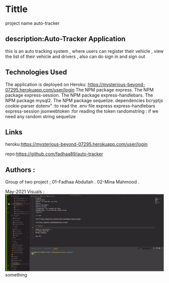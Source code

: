 # Tittle

project name auto-tracker

## description:Auto-Tracker Application

this is an auto tracking system , where users can register their vehicle , view the list of their vehicle and drivers , also can do sign in and sign out

## Technologies Used

The application is deployed on Heroku:
https://mysterious-beyond-07295.herokuapp.com/user/login
The NPM package express.
The NPM package express-session.
The NPM package express-handlebars.
The NPM package mysql2.
The NPM package sequelize.
dependencies
bcryptjs
cookie-parser
dotenv" :to read the .env file
express
express-handlebars
express-session
jsonwebtoken :for reading the token
randomstring : if we need any random string
sequelize

## Links

heroku:https://mysterious-beyond-07295.herokuapp.com/user/login

repo:https://github.com/fadhaa89/auto-tracker

## Authors :

Group of two project ;
01-Fadhaa Abdullah .
02-Mina Mahmood . 

May-2021
Visuals :![Example Gif](./img/example.gif)
something
